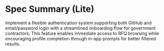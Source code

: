 # Spec Summary (Lite)

Implement a flexible authentication system supporting both GitHub and email/password login with a streamlined onboarding flow for government contractors. This feature enables immediate access to RFQ browsing while encouraging profile completion through in-app prompts for better filtered results.